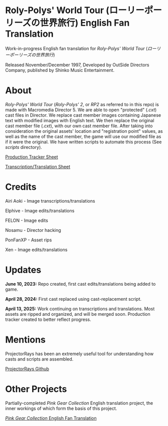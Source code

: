 
# Roly-Polys' World Tour (ローリーポーリーズの世界旅行) English Fan Translation

Work-in-progress English fan translation for *Roly-Polys' World Tour* (*ローリーポーリーズの世界旅行*)

Released November/December 1997, Developed by OutSide Directors Company, published by Shinko Music Entertainment.


# About

*Roly-Polys' World Tour* (*Roly-Polys' 2*, or *RP2* as referred to in this repo) is made with Macromedia Director 5. We are able to open "protected" (*.cxt*) cast files in Director. We replace cast member images containing Japanese text with modified images with English text. We then replace the original cast member file (*.cxt*), with our own cast member file. After taking into consideration the original assets' location and "registration point" values, as well as the name of the cast member, the game will use our modified file as if it were the original. We have written scripts to automate this process (See *scripts* directory).

[Production Tracker Sheet](https://docs.google.com/spreadsheets/d/1rDUvVNyJFY7sBMd5NChTiR--YQn5wpvBL3TT5icy7fo/edit?gid=0#gid=0)

[Transcription/Translation Sheet](https://docs.google.com/spreadsheets/d/1LVw6JMmbqKxBNHAnv01bJK0ayG0PveAyvIzHAf6O7-U/edit?gid=0#gid=0)

# Credits

Airi Aoki - Image transcriptions/translations

Elphive - Image edits/translations

FELON - Image edits

Nosamu - Director hacking

PonFanXP - Asset rips

Xen - Image edits/translations


# Updates

**June 10, 2023:** Repo created, first cast edits/translations being added to game.

**April 28, 2024:** First cast replaced using cast-replacement script.

**April 13, 2025:** Work continuing on transcriptions and translations. Most assets are ripped and organized, and will be merged soon. Production tracker created to better reflect progress.

# Mentions

ProjectorRays has been an extremely useful tool for understanding how casts and scripts are assembled.

[ProjectorRays Github](https://github.com/ProjectorRays/ProjectorRays)


# Other Projects

Partially-completed *Pink Gear Collection* English translation project, the inner workings of which form the basis of this project.

[*Pink Gear Collection* English Fan Translation](https://github.com/iqueso/pink-gear-fan-translation-eng)

